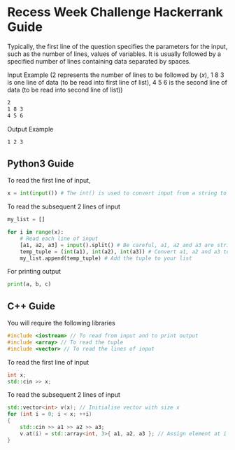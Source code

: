 # Recess Week Challenge Hackerrank Guide

Typically, the first line of the question specifies the parameters for the input, such as the number of lines, values of variables. It is usually followed by a specified number of lines containing data separated by spaces.

Input Example (2 represents the number of lines to be followed by $(x)$, 1 8 3 is one line of data (to be read into first line of list), 4 5 6 is the second line of data (to be read into second line of list))
```bash
2
1 8 3
4 5 6
```

Output Example
```bash
1 2 3
```

## Python3 Guide

To read the first line of input,

```python
x = int(input()) # The int() is used to convert input from a string to integer
```

To read the subsequent 2 lines of input
```python
my_list = []

for i in range(x):
    # Read each line of input
    [a1, a2, a3] = input().split() # Be careful, a1, a2 and a3 are strings
    temp_tuple = (int(a1), int(a2), int(a3)) # Convert a1, a2 and a3 to a tuple of ints
    my_list.append(temp_tuple) # Add the tuple to your list
```

For printing output
```python
print(a, b, c)
```

## C++ Guide

You will require the following libraries

```c++
#include <iostream> // To read from input and to print output
#include <array> // To read the tuple
#include <vector> // To read the lines of input
```

To read the first line of input

```c++
int x;
std::cin >> x;
```

To read the subsequent 2 lines of input
```c++
std::vector<int> v(x); // Initialise vector with size x
for (int i = 0; i < x; ++i)
{
    std::cin >> a1 >> a2 >> a3;
    v.at(i) = std::array<int, 3>{ a1, a2, a3 }; // Assign element at i index of vector to array of inputs
}
```
